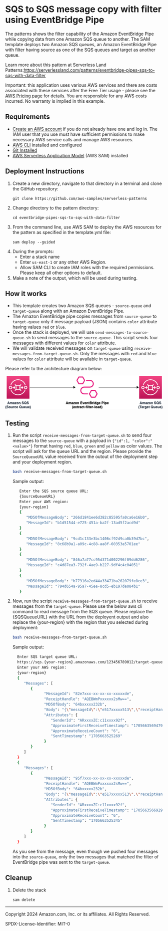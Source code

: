 # SQS to SQS message copy with filter using EventBridge Pipe

The patterns shows the filter capability of the Amazon EventBridge Pipe while copying data from one Amazon SQS queue to another. The SAM template deploys two Amazon SQS queues, an Amazon EventBridge Pipe with filter having source as one of the SQS queues and target as another queue.

Learn more about this pattern at Serverless Land Patterns:https://serverlessland.com/patterns/eventbridge-pipes-sqs-to-sqs-with-data-filter

Important: this application uses various AWS services and there are costs associated with these services after the Free Tier usage - please see the [AWS Pricing page](https://aws.amazon.com/pricing/) for details. You are responsible for any AWS costs incurred. No warranty is implied in this example.

## Requirements

- [Create an AWS account](https://portal.aws.amazon.com/gp/aws/developer/registration/index.html) if you do not already have one and log in. The IAM user that you use must have sufficient permissions to make necessary AWS service calls and manage AWS resources.
- [AWS CLI](https://docs.aws.amazon.com/cli/latest/userguide/install-cliv2.html) installed and configured
- [Git Installed](https://git-scm.com/book/en/v2/Getting-Started-Installing-Git)
- [AWS Serverless Application Model](https://docs.aws.amazon.com/serverless-application-model/latest/developerguide/serverless-sam-cli-install.html) (AWS SAM) installed

## Deployment Instructions

1. Create a new directory, navigate to that directory in a terminal and clone the GitHub repository:
   ```
   git clone https://github.com/aws-samples/serverless-patterns
   ```
2. Change directory to the pattern directory:
   ```
   cd eventbridge-pipes-sqs-to-sqs-with-data-filter
   ```
3. From the command line, use AWS SAM to deploy the AWS resources for the pattern as specified in the template.yml file:
   ```
   sam deploy --guided
   ```
4. During the prompts:
    * Enter a stack name
    * Enter `us-east-1` or any other AWS Region. 
    * Allow SAM CLI to create IAM roles with the required permissions. Please keep all other options to default.
5. Make a note of the output, which will be used during testing.

## How it works

* This template creates two Amazon SQS queues - `source-queue` and `target-queue` along with an Amazon EventBridge Pipe. 
* The Amazon EventBridge pipe copies messages from `source-queue` to `target-queue` only if message payload (JSON) contains `color` attribute having values `red` or `blue`.
* Once the stack is deployed, we will use `send-messages-to-source-queue.sh` to send messages to the `source-queue`. This script sends four messages with different values for `color` attribute. 
* We will validate received messages on `target-queue` using `receive-messages-from-target-queue.sh`. Only the messages with `red` and `blue` values for `color` attribute will be available in `target-queue`.


Please refer to the architecture diagram below:

![End to End Architecture](image/architecture.png)

## Testing

1. Run the script `receive-messages-from-target-queue.sh` to send four messages to the `source-queue` with a payload in `{"id":1, "color":"<value>"}` format having `red`, `blue`, `green` and `yellow` as color values. The script will ask for the queue URL and the region. Please provide the `SourceQueueURL` value received from the outout of the deployment step and your deployment region.
    ```bash
    bash receive-messages-from-target-queue.sh
    ```

   Sample output:
   ```bash
      Enter the SQS source queue URL:
      {SourceQueueURL}
      Enter your AWS region:
      {your-region}
      {
         "MD5OfMessageBody": "266d1841ee6d382c85595fa0ca6e16b0",
         "MessageId": "b1d51544-e725-451a-ba2f-13ad5f2acd9d"
      }
      {
         "MD5OfMessageBody": "9cd1c133e3bc1406cf92d9ca0b39d7bc",
         "MessageId": "8c68b9a1-a09c-4c88-aa8f-60353a5701ee"
      }
      {
         "MD5OfMessageBody": "846a7a77cc95d371d002296f09dd6286",
         "MessageId": "c4d87ea3-732f-4ae9-b227-9df4c4c04051"
      }
      {
         "MD5OfMessageBody": "b77316a2ed44a33471ba262079fe8ce3",
         "MessageId": "794d654a-95a7-45ee-8cd5-eb197de084b1"
      }
   ```
2. Now, run the script `receive-messages-from-target-queue.sh` to receive messages from the `target-queue`. Please use the below aws cli command to read message from the SQS queue. Please replace the {SQSQueueURL} with the URL from the deployent output and also replace the {your-region} with the region that you selected during deployment:
    ```bash
    bash receive-messages-from-target-queue.sh
    ```
   
   Sample output:
    ```bash
      Enter SQS target queue URL:
      https://sqs.{your-region}.amazonaws.com/123456789012/target-queue
      Enter your AWS region:
      {your-region}
      {
         "Messages": [
            {
                  "MessageId": "82e7xxx-xx-xx-xx-xxxxxde",
                  "ReceiptHandle": "AQEBWmPxxxxxx2sMw==",
                  "MD5OfBody": "64bxxxxx232b",
                  "Body": "{\"messageId\":\"e517xxxxx513\",\"receiptHandle\":\"AQEBxxxxVusg==\",\"body\":\"{\\\"id\\\":1, \\\"color\\\":\\\"red\\\"}\",\"attributes\":{\"ApproximateReceiveCount\":\"1\",\"SentTimestamp\":\"1705663525194\",\"SenderId\":\"AIxxxxIFR\",\"ApproximateFirstReceiveTimestamp\":\"1705663525205\"},\"messageAttributes\":{},\"md5OfBody\":\"266xxxxx16b0\",\"eventSource\":\"aws:sqs\",\"eventSourceARN\":\"arn:aws:sqs:{your-region}:123456789012:source-queue\",\"awsRegion\":\"{your-region}\"}",
                  "Attributes": {
                     "SenderId": "ARxxxxZC:c11xxxx92f",
                     "ApproximateFirstReceiveTimestamp": "1705663569479",
                     "ApproximateReceiveCount": "6",
                     "SentTimestamp": "1705663525269"
                  }
            }
         ]
      }
      {
         "Messages": [
            {
                  "MessageId": "95f7xxx-xx-xx-xx-xxxxxde",
                  "ReceiptHandle": "AQEBWmPxxxxxx2sMw==",
                  "MD5OfBody": "64bxxxxx232b",
                  "Body": "{\"messageId\":\"e517xxxxx513\",\"receiptHandle\":\"AQEBxxxxVusg==\",\"body\":\"{\\\"id\\\":1, \\\"color\\\":\\\"blue\\\"}\",\"attributes\":{\"ApproximateReceiveCount\":\"1\",\"SentTimestamp\":\"1705663525194\",\"SenderId\":\"AIxxxxIFR\",\"ApproximateFirstReceiveTimestamp\":\"1705663525205\"},\"messageAttributes\":{},\"md5OfBody\":\"266xxxxx16b0\",\"eventSource\":\"aws:sqs\",\"eventSourceARN\":\"arn:aws:sqs:{your-region}:123456789012:source-queue\",\"awsRegion\":\"{your-region}\"}",
                  "Attributes": {
                     "SenderId": "ARxxxxZC:c11xxxx92f",
                     "ApproximateFirstReceiveTimestamp": "1705663566929",
                     "ApproximateReceiveCount": "6",
                     "SentTimestamp": "1705663525345"
                  }
            }
         ]
      }
    ```

   As you see from the message, even though we pushed four messages into the `source-queue`, only the two messages that matched the filter of EventBridge pipe was sent to the `target-queue`.

## Cleanup


1. Delete the stack
   ```bash
   sam delete
   ```

----
Copyright 2024 Amazon.com, Inc. or its affiliates. All Rights Reserved.

SPDX-License-Identifier: MIT-0
